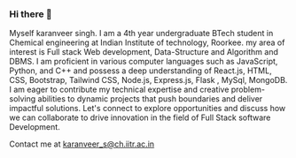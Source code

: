### Hi there 👋
Myself karanveer singh. I am a 4th year undergraduate BTech student in Chemical engineering at Indian Institute of technology, Roorkee.
my area of interest is Full stack Web development, Data-Structure and Algorithm and DBMS.
I am proficient in various computer languages such as JavaScript, Python, and C++ and possess a deep understanding of  React.js, HTML, CSS, Bootstrap, Tailwind CSS, Node.js, Express.js, Flask , MySql, MongoDB.
I am eager to contribute my technical expertise and creative problem-solving abilities to dynamic projects that push boundaries and deliver impactful solutions.
Let's connect to explore opportunities and discuss how we can collaborate to drive innovation in the field of Full Stack software Development.

Contact me at karanveer_s@ch.iitr.ac.in
<!--
**Krnvrrr/Krnvrrr** is a ✨ _special_ ✨ repository because its `README.md` (this file) appears on your GitHub profile.

Here are some ideas to get you started:

- 🔭 I’m currently working on ...
- 🌱 I’m currently learning ...
- 👯 I’m looking to collaborate on ...
- 🤔 I’m looking for help with ...
- 💬 Ask me about ...
- 📫 How to reach me: ...
- 😄 Pronouns: ...
- ⚡ Fun fact: ...
-->
